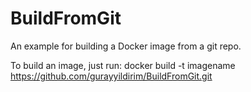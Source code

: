 # BuildFromGit
An example for building a Docker image from a git repo.

To build an image, just run:
docker build -t imagename https://github.com/gurayyildirim/BuildFromGit.git
